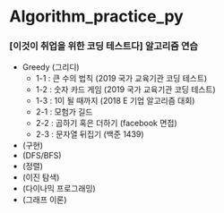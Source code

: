 # Algorithm_practice_py
### [이것이 취업을 위한 코딩 테스트다] 알고리즘 연습

* Greedy (그리디)
  * 1-1 : 큰 수의 법칙 (2019 국가 교육기관 코딩 테스트)
  * 1-2 : 숫자 카드 게임 (2019 국가 교육기관 코딩 테스트)
  * 1-3 : 1이 될 때까지 (2018 E 기업 알고리즘 대회)
  * 2-1 : 모험가 길드
  * 2-2 : 곱하기 혹은 더하기 (facebook 면접)
  * 2-3 : 문자열 뒤집기 (백준 1439)
* (구현)
* (DFS/BFS)
* (정렬)
* (이진 탐색)
* (다이나믹 프로그래밍)
* (그래프 이론)
